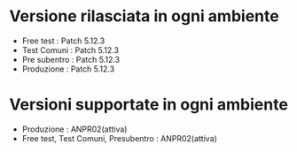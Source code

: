 # Versione rilasciata in ogni ambiente

- Free test : Patch 5.12.3
- Test Comuni : Patch 5.12.3
- Pre subentro : Patch 5.12.3
- Produzione : Patch 5.12.3


# Versioni supportate in ogni ambiente

- Produzione : ANPR02(attiva)
- Free test, Test Comuni, Presubentro : ANPR02(attiva)
